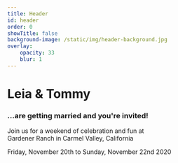 ```yaml
---
title: Header
id: header
order: 0
showTitle: false
background-image: /static/img/header-background.jpg
overlay:
    opacity: 33
    blur: 1
---
```

# Leia <span>&</span> Tommy

### ...are getting married and you're invited!

Join us for a weekend of celebration and fun at  
Gardener Ranch in Carmel Valley, California

Friday, November 20th to Sunday, November 22nd 2020
